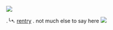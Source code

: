 ![](https://cdn.discordapp.com/attachments/292527415941398528/1062109505892139059/github.gif)

.╰➴ [rentry](https://rentry.co/SpokelsHere) . not much else to say here ![](https://cdn.discordapp.com/emojis/1050897432415850548.gif?size=44&quality=lossless)
